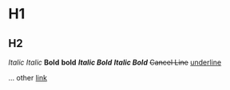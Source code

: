 # <h1>
## <h2>
### <h3>
#### <h4>
##### <h5>
###### <h6>

H1
=====

H2
----

*Italic* _Italic_
**Bold** __bold__
*__Italic Bold__* _**Italic Bold**_
~~Cancel Line~~
<u>underline</u>

... other
[link](http://heropy.blog/2017/09/30/markdown/)
